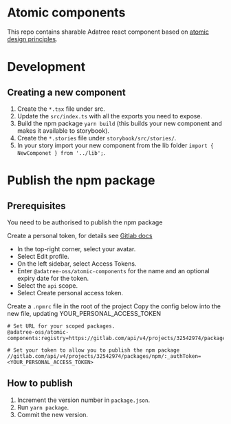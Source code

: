 # Atomic components

This repo contains sharable Adatree react component based on [atomic design principles](https://bradfrost.com/blog/post/atomic-web-design/).

# Development

## Creating a new component

1. Create the `*.tsx` file under src.
2. Update the `src/index.ts` with all the exports you need to expose.
3. Build the npm package `yarn build` (this builds your new component and makes it available to storybook).
4. Create the `*.stories` file under `storybook/src/stories/`.
5. In your story import your new component from the lib folder `import { NewComponet } from '../lib';`.

# Publish the npm package

## Prerequisites

You need to be authorised to publish the npm package

Create a personal token, for details see [Gitlab docs](https://docs.gitlab.com/ee/user/profile/personal_access_tokens.html)

- In the top-right corner, select your avatar.
- Select Edit profile.
- On the left sidebar, select Access Tokens.
- Enter `@adatree-oss/atomic-components` for the name and an optional expiry date for the token.
- Select the `api` scope.
- Select Create personal access token.

Create a `.npmrc` file in the root of the project
Copy the config below into the new file, updating YOUR_PERSONAL_ACCESS_TOKEN

```
# Set URL for your scoped packages.
@adatree-oss/atomic-components:registry=https://gitlab.com/api/v4/projects/32542974/packages/npm/

# Set your token to allow you to publish the npm package
//gitlab.com/api/v4/projects/32542974/packages/npm/:_authToken=<YOUR_PERSONAL_ACCESS_TOKEN>
```

## How to publish

1. Increment the version number in `package.json`.
2. Run `yarn package`.
3. Commit the new version.
